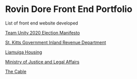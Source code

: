 # Rovin Dore Front End Portfolio
List of front end website developed

<a href="http://tumanifesto2020.com/" target="_blank">Team Unity 2020 Election Manifesto</a>

<a href="https://www.sknird.com/" target="_blank">St. Kitts Government Inland Revenue Department</a>

<a href="http://liamuigahousing.com/" target="_blank">Liamuiga Housing</a>

<a href="https://www.legal.gov.kn/" target="_blank">Ministry of Justice and Legal Affairs</a>

<a href="https://www.thecable.net/" target="_blank">The Cable</a>
